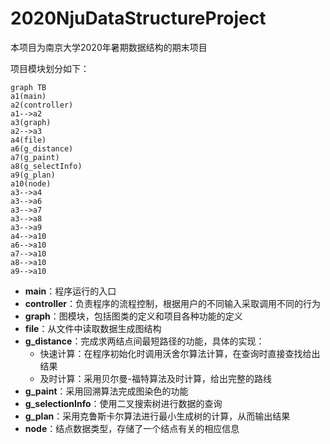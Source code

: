 # 2020NjuDataStructureProject
本项目为南京大学2020年暑期数据结构的期末项目

项目模块划分如下：

```mermaid
graph TB
a1(main)
a2(controller)
a1-->a2
a3(graph)
a2-->a3
a4(file)
a6(g_distance)
a7(g_paint)
a8(g_selectInfo)
a9(g_plan)
a10(node)
a3-->a4
a3-->a6
a3-->a7
a3-->a8
a3-->a9
a4-->a10
a6-->a10
a7-->a10
a8-->a10
a9-->a10
```

- **main**：程序运行的入口
- **controller**：负责程序的流程控制，根据用户的不同输入采取调用不同的行为
- **graph**：图模块，包括图类的定义和项目各种功能的定义
- **file**：从文件中读取数据生成图结构
- **g_distance**：完成求两结点间最短路径的功能，具体的实现：
  - 快速计算：在程序初始化时调用沃舍尔算法计算，在查询时直接查找给出结果
  - 及时计算：采用贝尔曼-福特算法及时计算，给出完整的路线
- **g_paint**：采用回溯算法完成图染色的功能
- **g_selectionInfo**：使用二叉搜索树进行数据的查询
- **g_plan**：采用克鲁斯卡尔算法进行最小生成树的计算，从而输出结果
- **node**：结点数据类型，存储了一个结点有关的相应信息


